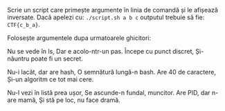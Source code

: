 Scrie un script care primește argumente în linia de comandă și le afișează inversate. Dacă apelezi cu: `./script.sh a b c` outputul trebuie să fie: `CTF{c_b_a}`.

Folosește argumentele dupa urmatoarele ghicitori:

Nu se vede în ls,
Dar e acolo-ntr-un pas.
Începe cu punct discret,
Și-năuntru poate fi un secret.

Nu-i lacăt, dar are hash,
O semnătură lungă-n bash.
Are 40 de caractere,
Și-un algoritm ce tot mai cere.


Nu-l vezi în listă prea ușor,
Se ascunde-n fundal, muncitor.
Are PID, dar n-are mamă,
Și stă pe loc, nu face dramă.
